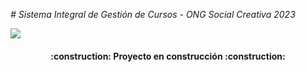 <em> # Sistema Integral de Gestión de Cursos - ONG Social Creativa 2023 </em>

   <p align="left">
   <img src="https://img.shields.io/badge/STATUS-EN%20DESAROLLO-green">
   </p>



   <h4 align="center">
:construction: Proyecto en construcción :construction:
</h4>